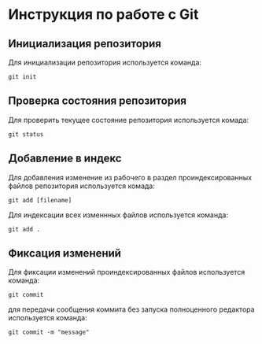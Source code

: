 # **Инструкция по работе с Git**

## Инициализация репозитория

Для инициализации репозитория используется команда:

    git init

## Проверка состояния репозитория

Для проверить текущее состояние репозитория используется комада:

    git status

## Добавление в индекс

Для добавления изменение из рабочего в раздел проиндексированных файлов репозитория используется комада:

    git add [filename]

Для индексации всех изменнных файлов используется команда:

    git add .

## Фиксация изменений

Для фиксации изменений проиндексированных файлов используется команда:

    git commit

для передачи сообщения коммита без запуска полноценного редактора  используется команда:

    git commit -m "message"

